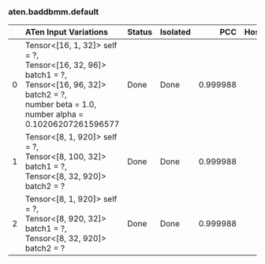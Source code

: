 ### aten.baddbmm.default
|    | ATen Input Variations                                                                                                                                             | Status   | Isolated   |      PCC |   Host |
|---:|:------------------------------------------------------------------------------------------------------------------------------------------------------------------|:---------|:-----------|---------:|-------:|
|  0 | Tensor<[16, 1, 32]> self = ?,<br>Tensor<[16, 32, 96]> batch1 = ?,<br>Tensor<[16, 96, 32]> batch2 = ?,<br>number beta = 1.0,<br>number alpha = 0.10206207261596577 | Done     | Done       | 0.999988 |      0 |
|  1 | Tensor<[8, 1, 920]> self = ?,<br>Tensor<[8, 100, 32]> batch1 = ?,<br>Tensor<[8, 32, 920]> batch2 = ?                                                              | Done     | Done       | 0.999988 |      0 |
|  2 | Tensor<[8, 1, 920]> self = ?,<br>Tensor<[8, 920, 32]> batch1 = ?,<br>Tensor<[8, 32, 920]> batch2 = ?                                                              | Done     | Done       | 0.999988 |      0 |

